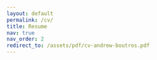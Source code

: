 ```yaml
---
layout: default
permalink: /cv/
title: Resume
nav: true
nav_order: 2
redirect_to: /assets/pdf/cv-andrew-boutros.pdf
---
```

